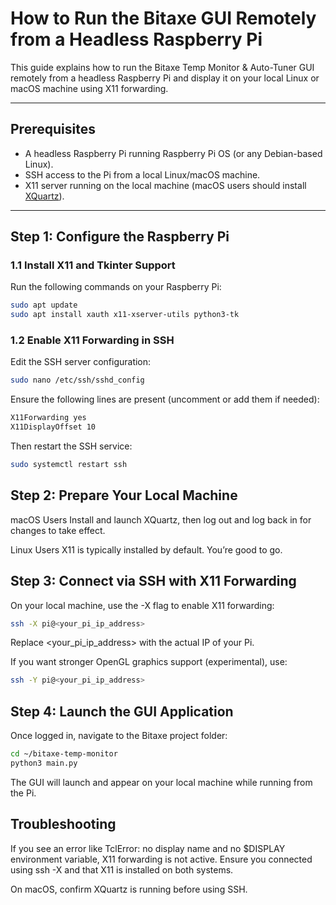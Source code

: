 # How to Run the Bitaxe GUI Remotely from a Headless Raspberry Pi

This guide explains how to run the Bitaxe Temp Monitor & Auto-Tuner GUI remotely from a headless Raspberry Pi and display it on your local Linux or macOS machine using X11 forwarding.

---

## Prerequisites

- A headless Raspberry Pi running Raspberry Pi OS (or any Debian-based Linux).
- SSH access to the Pi from a local Linux/macOS machine.
- X11 server running on the local machine (macOS users should install [XQuartz](https://www.xquartz.org/)).

---

## Step 1: Configure the Raspberry Pi

### 1.1 Install X11 and Tkinter Support

Run the following commands on your Raspberry Pi:

  ```bash
  sudo apt update
  sudo apt install xauth x11-xserver-utils python3-tk
  ```

### 1.2 Enable X11 Forwarding in SSH

Edit the SSH server configuration:

  ```bash
  sudo nano /etc/ssh/sshd_config
  ```

Ensure the following lines are present (uncomment or add them if needed):
  
  ```bash
  X11Forwarding yes
  X11DisplayOffset 10
  ```
Then restart the SSH service:
  
  ```bash
  sudo systemctl restart ssh
  ```

## Step 2: Prepare Your Local Machine
macOS Users
Install and launch XQuartz, then log out and log back in for changes to take effect.

Linux Users
X11 is typically installed by default. You’re good to go.

## Step 3: Connect via SSH with X11 Forwarding

On your local machine, use the -X flag to enable X11 forwarding:

```bash
ssh -X pi@<your_pi_ip_address>
```

Replace <your_pi_ip_address> with the actual IP of your Pi.

If you want stronger OpenGL graphics support (experimental), use:

  ```bash
  ssh -Y pi@<your_pi_ip_address>
  ```

## Step 4: Launch the GUI Application

Once logged in, navigate to the Bitaxe project folder:

  ```bash
  cd ~/bitaxe-temp-monitor
  python3 main.py
  ```

The GUI will launch and appear on your local machine while running from the Pi.

## Troubleshooting
If you see an error like TclError: no display name and no $DISPLAY environment variable, X11 forwarding is not active. Ensure you connected using ssh -X and that X11 is installed on both systems.

On macOS, confirm XQuartz is running before using SSH.




